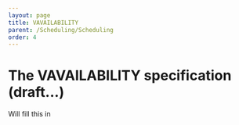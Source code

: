 ```yaml
---
layout: page
title: VAVAILABILITY
parent: /Scheduling/Scheduling
order: 4
---
```


# The VAVAILABILITY specification (draft...)

Will fill this in 
